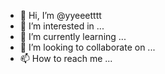 - 👋 Hi, I’m @yyeeetttt
- 👀 I’m interested in ...
- 🌱 I’m currently learning ...
- 💞️ I’m looking to collaborate on ...
- 📫 How to reach me ...

<!---
yyeeetttt/yyeeetttt is a ✨ special ✨ repository because its `README.md` (this file) appears on your GitHub profile.
You can click the Preview link to take a look at your changes.
--->
